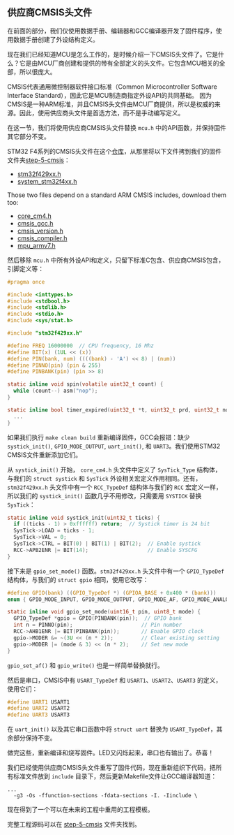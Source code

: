 ## 供应商CMSIS头文件

在前面的部分，我们仅使用数据手册、编辑器和GCC编译器开发了固件程序，使用数据手册创建了外设结构定义。

现在我们已经知道MCU是怎么工作的，是时候介绍一下CMSIS头文件了。它是什么？它是由MCU厂商创建和提供的带有全部定义的头文件。它包含MCU相关的全部，所以很庞大。

CMSIS代表通用微控制器软件接口标准（Common Microcontroller Software Interface Standard），因此它是MCU制造商指定外设API的共同基础。 因为CMSIS是一种ARM标准，并且CMSIS头文件由MCU厂商提供，所以是权威的来源。因此，使用供应商头文件是首选方法，而不是手动编写定义。

在这一节，我们将使用供应商CMSIS头文件替换 `mcu.h` 中的API函数，并保持固件其它部分不变。

STM32 F4系列的CMSIS头文件在这个[仓库](https://github.com/STMicroelectronics/cmsis_device_f4)，从那里将以下文件拷到我们的固件文件夹[step-5-cmsis](step-5-cmsis)：

- [stm32f429xx.h](https://raw.githubusercontent.com/STMicroelectronics/cmsis_device_f4/master/Include/stm32f429xx.h)
- [system_stm32f4xx.h](https://raw.githubusercontent.com/STMicroelectronics/cmsis_device_f4/master/Include/system_stm32f4xx.h)

Those two files depend on a standard ARM CMSIS includes, download them too:
- [core_cm4.h](https://raw.githubusercontent.com/STMicroelectronics/STM32CubeF4/master/Drivers/CMSIS/Core/Include/core_cm4.h)
- [cmsis_gcc.h](https://raw.githubusercontent.com/STMicroelectronics/STM32CubeF4/master/Drivers/CMSIS/Core/Include/cmsis_gcc.h)
- [cmsis_version.h](https://raw.githubusercontent.com/STMicroelectronics/STM32CubeF4/master/Drivers/CMSIS/Core/Include/cmsis_version.h)
- [cmsis_compiler.h](https://raw.githubusercontent.com/STMicroelectronics/STM32CubeF4/master/Drivers/CMSIS/Core/Include/cmsis_compiler.h)
- [mpu_armv7.h](https://raw.githubusercontent.com/STMicroelectronics/STM32CubeF4/master/Drivers/CMSIS/Core/Include/mpu_armv7.h)

然后移除 `mcu.h` 中所有外设API和定义，只留下标准C包含、供应商CMSIS包含，引脚定义等：

```c
#pragma once

#include <inttypes.h>
#include <stdbool.h>
#include <stdlib.h>
#include <stdio.h>
#include <sys/stat.h>

#include "stm32f429xx.h"

#define FREQ 16000000  // CPU frequency, 16 Mhz
#define BIT(x) (1UL << (x))
#define PIN(bank, num) ((((bank) - 'A') << 8) | (num))
#define PINNO(pin) (pin & 255)
#define PINBANK(pin) (pin >> 8)

static inline void spin(volatile uint32_t count) {
  while (count--) asm("nop");
}

static inline bool timer_expired(uint32_t *t, uint32_t prd, uint32_t now) {
  ...
}
```

如果我们执行 `make clean build` 重新编译固件，GCC会报错：缺少 `systick_init()`, `GPIO_MODE_OUTPUT`, `uart_init()`,
和 `UART3`。我们使用STM32 CMSIS文件重新添加它们。

从 `systick_init()` 开始， `core_cm4.h` 头文件中定义了 `SysTick_Type` 结构体，与我们的 `struct systick` 和 `SysTick` 外设相关宏定义作用相同。还有，`stm32f429xx.h` 头文件中有一个 `RCC_TypeDef` 结构体与我们的 `RCC` 宏定义一样，所以我们的 `systick_init()` 函数几乎不用修改，只需要用 `SYSTICK` 替换 `SysTick`：

```c
static inline void systick_init(uint32_t ticks) {
  if ((ticks - 1) > 0xffffff) return;  // Systick timer is 24 bit
  SysTick->LOAD = ticks - 1;
  SysTick->VAL = 0;
  SysTick->CTRL = BIT(0) | BIT(1) | BIT(2);  // Enable systick
  RCC->APB2ENR |= BIT(14);                   // Enable SYSCFG
}
```

接下来是 `gpio_set_mode()` 函数。`stm32f429xx.h` 头文件中有一个 `GPIO_TypeDef` 结构体，与我们的 `struct gpio` 相同，使用它改写：

```c
#define GPIO(bank) ((GPIO_TypeDef *) (GPIOA_BASE + 0x400 * (bank)))
enum { GPIO_MODE_INPUT, GPIO_MODE_OUTPUT, GPIO_MODE_AF, GPIO_MODE_ANALOG };

static inline void gpio_set_mode(uint16_t pin, uint8_t mode) {
  GPIO_TypeDef *gpio = GPIO(PINBANK(pin));  // GPIO bank
  int n = PINNO(pin);                      // Pin number
  RCC->AHB1ENR |= BIT(PINBANK(pin));       // Enable GPIO clock
  gpio->MODER &= ~(3U << (n * 2));         // Clear existing setting
  gpio->MODER |= (mode & 3) << (n * 2);    // Set new mode
}
```

`gpio_set_af()` 和 `gpio_write()` 也是一样简单替换就行。

然后是串口，CMSIS中有 `USART_TypeDef` 和 `USART1`、`USART2`、`USART3` 的定义，使用它们：

```c
#define UART1 USART1
#define UART2 USART2
#define UART3 USART3
```

在 `uart_init()` 以及其它串口函数中将 `struct uart` 替换为 `USART_TypeDef`，其余部分保持不变。

做完这些，重新编译和烧写固件。LED又闪烁起来，串口也有输出了。恭喜！

我们已经使用供应商CMSIS头文件重写了固件代码，现在重新组织下代码，把所有标准文件放到 `include` 目录下，然后更新Makefile文件让GCC编译器知道：

```make
...
  -g3 -Os -ffunction-sections -fdata-sections -I. -Iinclude \
```

现在得到了一个可以在未来的工程中重用的工程模板。

完整工程源码可以在 [step-5-cmsis](step-5-cmsis) 文件夹找到。
